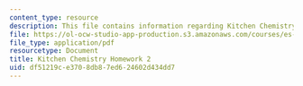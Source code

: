 ```yaml
---
content_type: resource
description: This file contains information regarding Kitchen Chemistry Homework 2.
file: https://ol-ocw-studio-app-production.s3.amazonaws.com/courses/es-287-kitchen-chemistry-spring-2009/df51219ce3708db87ed624602d434dd7_MITES_287S09_assn02_Week02.pdf
file_type: application/pdf
resourcetype: Document
title: Kitchen Chemistry Homework 2
uid: df51219c-e370-8db8-7ed6-24602d434dd7
---
```


